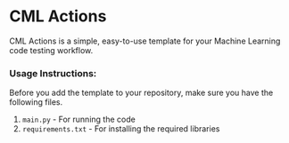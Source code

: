 # CML Actions
CML Actions is a simple, easy-to-use template for your Machine Learning code testing workflow.

### Usage Instructions: 
 Before you add the template to your repository, make sure you have the following files. 
 1. `main.py` - For running the code
 2. `requirements.txt` - For installing the required libraries

